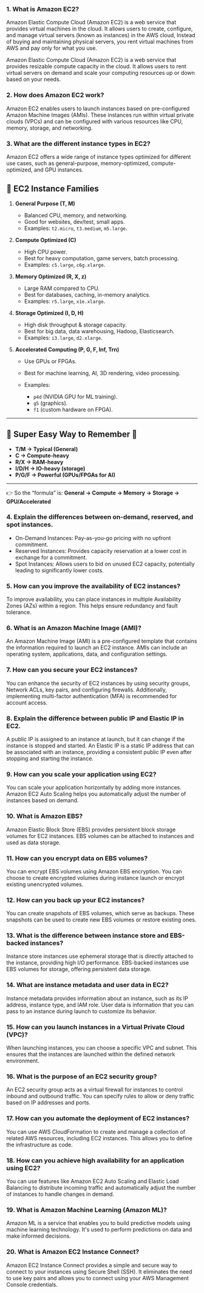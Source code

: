 ### 1. What is Amazon EC2?
Amazon Elastic Compute Cloud (Amazon EC2) is a web service that provides virtual machines in the cloud. It allows users to create, configure, and manage virtual servers (known as instances) in the AWS cloud, Instead of buying and maintaining physical servers, you rent virtual machines from AWS and pay only for what you use.

Amazon Elastic Compute Cloud (Amazon EC2) is a web service that provides resizable compute capacity in the cloud. It allows users to rent virtual servers on demand and scale your computing resources up or down based on your needs.

### 2. How does Amazon EC2 work?
Amazon EC2 enables users to launch instances based on pre-configured Amazon Machine Images (AMIs). These instances run within virtual private clouds (VPCs) and can be configured with various resources like CPU, memory, storage, and networking.

### 3. What are the different instance types in EC2?
Amazon EC2 offers a wide range of instance types optimized for different use cases, such as general-purpose, memory-optimized, compute-optimized, and GPU instances.

## 🔹 EC2 Instance Families

1. **General Purpose (T, M)**

   * Balanced CPU, memory, and networking.
   * Good for websites, dev/test, small apps.
   * Examples: `t2.micro`, `t3.medium`, `m5.large`.

2. **Compute Optimized (C)**

   * High CPU power.
   * Best for heavy computation, game servers, batch processing.
   * Examples: `c5.large`, `c6g.xlarge`.

3. **Memory Optimized (R, X, z)**

   * Large RAM compared to CPU.
   * Best for databases, caching, in-memory analytics.
   * Examples: `r5.large`, `x1e.xlarge`.

4. **Storage Optimized (I, D, H)**

   * High disk throughput & storage capacity.
   * Best for big data, data warehousing, Hadoop, Elasticsearch.
   * Examples: `i3.large`, `d2.xlarge`.

5. **Accelerated Computing (P, G, F, Inf, Trn)**

   * Use GPUs or FPGAs.
   * Best for machine learning, AI, 3D rendering, video processing.
   * Examples:

     * `p4d` (NVIDIA GPU for ML training).
     * `g5` (graphics).
     * `f1` (custom hardware on FPGA).

---

## 🔹 Super Easy Way to Remember 🌟

* **T/M → Typical (General)**
* **C → Compute-heavy**
* **R/X → RAM-heavy**
* **I/D/H → IO-heavy (storage)**
* **P/G/F → Powerful (GPUs/FPGAs for AI)**

---

👉 So the “formula” is:
**General → Compute → Memory → Storage → GPU/Accelerated**

### 4. Explain the differences between on-demand, reserved, and spot instances.
- On-Demand Instances: Pay-as-you-go pricing with no upfront commitment.
- Reserved Instances: Provides capacity reservation at a lower cost in exchange for a commitment.
- Spot Instances: Allows users to bid on unused EC2 capacity, potentially leading to significantly lower costs.

### 5. How can you improve the availability of EC2 instances?
To improve availability, you can place instances in multiple Availability Zones (AZs) within a region. This helps ensure redundancy and fault tolerance.

### 6. What is an Amazon Machine Image (AMI)?
An Amazon Machine Image (AMI) is a pre-configured template that contains the information required to launch an EC2 instance. AMIs can include an operating system, applications, data, and configuration settings.

### 7. How can you secure your EC2 instances?
You can enhance the security of EC2 instances by using security groups, Network ACLs, key pairs, and configuring firewalls. Additionally, implementing multi-factor authentication (MFA) is recommended for account access.

### 8. Explain the difference between public IP and Elastic IP in EC2.
A public IP is assigned to an instance at launch, but it can change if the instance is stopped and started. An Elastic IP is a static IP address that can be associated with an instance, providing a consistent public IP even after stopping and starting the instance.

### 9. How can you scale your application using EC2?
You can scale your application horizontally by adding more instances. Amazon EC2 Auto Scaling helps you automatically adjust the number of instances based on demand.

### 10. What is Amazon EBS?
Amazon Elastic Block Store (EBS) provides persistent block storage volumes for EC2 instances. EBS volumes can be attached to instances and used as data storage.

### 11. How can you encrypt data on EBS volumes?
You can encrypt EBS volumes using Amazon EBS encryption. You can choose to create encrypted volumes during instance launch or encrypt existing unencrypted volumes.

### 12. How can you back up your EC2 instances?
You can create snapshots of EBS volumes, which serve as backups. These snapshots can be used to create new EBS volumes or restore existing ones.

### 13. What is the difference between instance store and EBS-backed instances?
Instance store instances use ephemeral storage that is directly attached to the instance, providing high I/O performance. EBS-backed instances use EBS volumes for storage, offering persistent data storage.

### 14. What are instance metadata and user data in EC2?
Instance metadata provides information about an instance, such as its IP address, instance type, and IAM role. User data is information that you can pass to an instance during launch to customize its behavior.

### 15. How can you launch instances in a Virtual Private Cloud (VPC)?
When launching instances, you can choose a specific VPC and subnet. This ensures that the instances are launched within the defined network environment.

### 16. What is the purpose of an EC2 security group?
An EC2 security group acts as a virtual firewall for instances to control inbound and outbound traffic. You can specify rules to allow or deny traffic based on IP addresses and ports.

### 17. How can you automate the deployment of EC2 instances?
You can use AWS CloudFormation to create and manage a collection of related AWS resources, including EC2 instances. This allows you to define the infrastructure as code.

### 18. How can you achieve high availability for an application using EC2?
You can use features like Amazon EC2 Auto Scaling and Elastic Load Balancing to distribute incoming traffic and automatically adjust the number of instances to handle changes in demand.

### 19. What is Amazon Machine Learning (Amazon ML)?
Amazon ML is a service that enables you to build predictive models using machine learning technology. It's used to perform predictions on data and make informed decisions.

### 20. What is Amazon EC2 Instance Connect?
Amazon EC2 Instance Connect provides a simple and secure way to connect to your instances using Secure Shell (SSH). It eliminates the need to use key pairs and allows you to connect using your AWS Management Console credentials.
